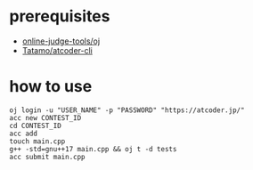 # prerequisites

- [online-judge-tools/oj](https://github.com/online-judge-tools/oj)
- [Tatamo/atcoder-cli](https://github.com/Tatamo/atcoder-cli)

# how to use

```
oj login -u "USER_NAME" -p "PASSWORD" "https://atcoder.jp/"
acc new CONTEST_ID
cd CONTEST_ID
acc add
touch main.cpp
g++ -std=gnu++17 main.cpp && oj t -d tests
acc submit main.cpp
```
